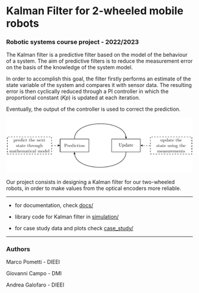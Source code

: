 # Kalman Filter for 2-wheeled mobile robots

### Robotic systems course project - 2022/2023



The Kalman filter is a predictive filter based on the model of the behaviour of a system. The aim of predictive filters is to reduce the measurement error on the basis of the knowledge of the system model.

In order to accomplish this goal, the filter firstly performs an estimate of the state variable of the system and compares it with sensor data. The resulting error is then cyclically reduced through a PI controller in which the proportional constant (*Kp*) is updated at each iteration.  

Eventually, the output of the controller is used to correct the prediction.

![](docs/pics/kf.png)

Our project consists in designing a Kalman filter for our two-wheeled robots, in order to make values from the optical encoders more reliable.

------

 

- for documentation, check [docs/](docs/)
- library code for Kalman filter in [simulation/](simulation/)

- for case study data and plots check [case_study/](case_study/)



------

### Authors

Marco Pometti - DIEEI

Giovanni Campo - DMI

Andrea Galofaro - DIEEI
